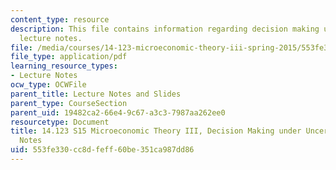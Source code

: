 ```yaml
---
content_type: resource
description: This file contains information regarding decision making under uncertainty
  lecture notes.
file: /media/courses/14-123-microeconomic-theory-iii-spring-2015/553fe330cc8dfeff60be351ca987dd86_MIT14_123S15_Chap5.pdf
file_type: application/pdf
learning_resource_types:
- Lecture Notes
ocw_type: OCWFile
parent_title: Lecture Notes and Slides
parent_type: CourseSection
parent_uid: 19482ca2-66e4-9c67-a3c3-7987aa262ee0
resourcetype: Document
title: 14.123 S15 Microeconomic Theory III, Decision Making under Uncertainty Lecture
  Notes
uid: 553fe330-cc8d-feff-60be-351ca987dd86
---
```

